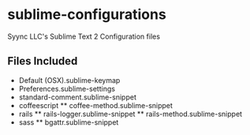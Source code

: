 sublime-configurations
======================

Syync LLC's Sublime Text 2 Configuration files

## Files Included

* Default (OSX).sublime-keymap
* Preferences.sublime-settings
* standard-comment.sublime-snippet
* coffeescript
  ** coffee-method.sublime-snippet
* rails
** rails-logger.sublime-snippet
** rails-method.sublime-snippet
* sass
** bgattr.sublime-snippet